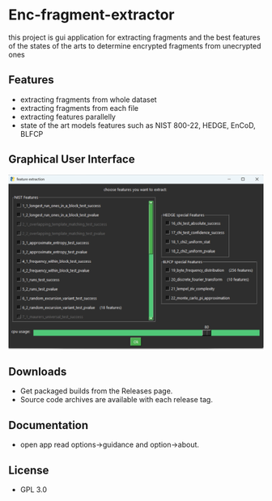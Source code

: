 # Enc-fragment-extractor

this project is gui application for extracting fragments and the best features of the states of the arts to determine encrypted fragments from unecrypted ones 

## Features
- extracting fragments from whole dataset
- extracting fragments from each file
- extracting features parallelly
- state of the art models features such as NIST 800-22, HEDGE, EnCoD, BLFCP

## Graphical User Interface
![Description](screenshots/feature_extractor.png)

## Downloads
- Get packaged builds from the Releases page.
- Source code archives are available with each release tag.

## Documentation
- open app read options->guidance and option->about.

## License
- GPL 3.0
